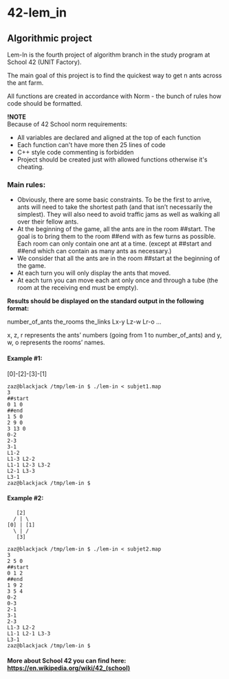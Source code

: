 # 42-lem_in
## Algorithmic project

Lem-In is the fourth project of algorithm branch in the study program at School 42 (UNIT Factory). <br>

The main goal of this project is to find the quickest way to get n ants across the ant farm.

All functions are created in accordance with Norm - the bunch of rules how code should be formatted.

**!NOTE** <br />
Because of 42 School norm requirements: <br />
* All variables are declared and aligned at the top of each function <br />
* Each function can't have more then 25 lines of code <br />
* C++ style code commenting is forbidden <br />
* Project should be created just with allowed functions otherwise it's cheating. <br />

### Main rules:
* Obviously, there are some basic constraints. To be the first to arrive, ants will need
to take the shortest path (and that isn’t necessarily the simplest). They will also
need to avoid traffic jams as well as walking all over their fellow ants.
* At the beginning of the game, all the ants are in the room ##start. The goal is
to bring them to the room ##end with as few turns as possible. Each room can
only contain one ant at a time. (except at ##start and ##end which can contain
as many ants as necessary.)
* We consider that all the ants are in the room ##start at the beginning of the game.
* At each turn you will only display the ants that moved.
* At each turn you can move each ant only once and through a tube (the room at
the receiving end must be empty).

<b>Results should be displayed on the standard output in the following format:</b>

number_of_ants
the_rooms
the_links
Lx-y Lz-w Lr-o ...

x, z, r represents the ants’ numbers (going from 1 to number_of_ants) and y,
w, o represents the rooms’ names.

#### Example #1:
[0]-[2]-[3]-[1]

```
zaz@blackjack /tmp/lem-in $ ./lem-in < subjet1.map
3
##start
0 1 0
##end
1 5 0
2 9 0
3 13 0
0-2
2-3
3-1
L1-2
L1-3 L2-2
L1-1 L2-3 L3-2
L2-1 L3-3
L3-1
zaz@blackjack /tmp/lem-in $
```

#### Example #2:
```
   [2]
  / | \
[0] | [1]
  \ | /
   [3]
```
```
zaz@blackjack /tmp/lem-in $ ./lem-in < subjet2.map
3
2 5 0
##start
0 1 2
##end
1 9 2
3 5 4
0-2
0-3
2-1
3-1
2-3
L1-3 L2-2
L1-1 L2-1 L3-3
L3-1
zaz@blackjack /tmp/lem-in $
```

#### More about School 42 you can find here: https://en.wikipedia.org/wiki/42_(school)
